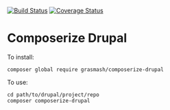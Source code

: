 [![Build Status](https://travis-ci.org/grasmash/composerize-drupal.svg?branch=master)](https://travis-ci.org/grasmash/composerize-drupal) [![Coverage Status](https://coveralls.io/repos/github/grasmash/composerize-drupal/badge.svg?branch=master)](https://coveralls.io/github/grasmash/composerize-drupal?branch=master)

# Composerize Drupal

To install:

```
composer global require grasmash/composerize-drupal
```

To use:
```
cd path/to/drupal/project/repo
composer composerize-drupal
```

